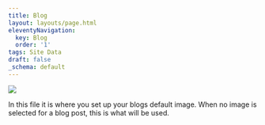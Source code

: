 ```yaml
---
title: Blog
layout: layouts/page.html
eleventyNavigation:
  key: Blog
  order: '1'
tags: Site Data
draft: false
_schema: default
---
```

![](/assets/images/uploads/image-35.png)

In this file it is where you set up your blogs default image. When no image is selected for a blog post, this is what will be used.